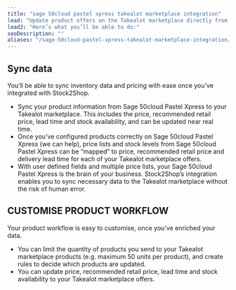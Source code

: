 ```yaml
---
title: "sage 50cloud pastel xpress takealot marketplace integration"
lead: "Update product offers on the Takealot marketplace directly from your Sage 50cloud Pastel Xpress. Stock2Shop’s simple integration will streamline your operation by reducing duplicate data capture, and ensuring your product information on Takealot is up to date."
lead2: "Here’s what you’ll be able to do:"
seoDescription: ""
aliases: "/sage-50cloud-pastel-xpress-takealot-marketplace-integration/"
---
```


Sync data
---------

You’ll be able to sync inventory data and pricing with ease once you’ve integrated with Stock2Shop.

*   Sync your product information from Sage 50cloud Pastel Xpress to your Takealot marketplace. This includes the price, recommended retail price, lead time and stock availability, and can be updated near real time.
*   Once you’ve configured products correctly on Sage 50cloud Pastel Xpress (we can help), price lists and stock levels from Sage 50cloud Pastel Xpress can be “mapped” to price, recommended retail price and delivery lead time for each of your Takealot marketplace offers.
*   With user defined fields and multiple price lists, your Sage 50cloud Pastel Xpress is the brain of your business. Stock2Shop’s integration enables you to sync necessary data to the Takealot marketplace without the risk of human error.

CUSTOMISE PRODUCT WORKFLOW
--------------------------

Your product workflow is easy to customise, once you’ve enriched your data.

*   You can limit the quantity of products you send to your Takealot marketplace products (e.g. maximum 50 units per product), and create rules to decide which products are updated.
*   You can update price, recommended retail price, lead time and stock availability to your Takealot marketplace offers.
